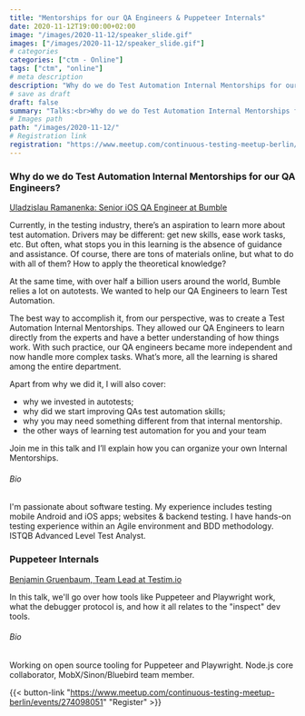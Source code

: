 ```yaml
---
title: "Mentorships for our QA Engineers & Puppeteer Internals"
date: 2020-11-12T19:00:00+02:00
image: "/images/2020-11-12/speaker_slide.gif"
images: ["/images/2020-11-12/speaker_slide.gif"]
# categories
categories: ["ctm - Online"]
tags: ["ctm", "online"]
# meta description
description: "Why do we do Test Automation Internal Mentorships for our QA Engineers? & Puppeteer Internals"
# save as draft
draft: false
summary: "Talks:<br>Why do we do Test Automation Internal Mentorships for our QA Engineers? (Uladzislau Ramanenka)<br>Puppeteer Internals (Benjamin Gruenbaum)"
# Images path
path: "/images/2020-11-12/"
# Registration link
registration: "https://www.meetup.com/continuous-testing-meetup-berlin/events/274098051"
---
```


### Why do we do Test Automation Internal Mentorships for our QA Engineers?
[Uladzislau Ramanenka: Senior iOS QA Engineer at Bumble](https://www.linkedin.com/in/7449077/)

Currently, in the testing industry, there’s an aspiration to learn more about test automation. Drivers may be different: get new 
skills, ease work tasks, etc. But often, what stops you in this learning is the absence of guidance and assistance. Of course, 
there are tons of materials online, but what to do with all of them? How to apply the theoretical knowledge?

At the same time, with over half a billion users around the world, Bumble relies a lot on autotests. We wanted to help our QA 
Engineers to learn Test Automation.

The best way to accomplish it, from our perspective, was to create a Test Automation Internal Mentorships. They allowed our QA 
Engineers to learn directly from the experts and have a better understanding of how things work.
With such practice, our QA engineers became more independent and now handle more complex tasks. What’s more, all the learning 
is shared among the entire department.

Apart from why we did it, I will also cover:
- why we invested in autotests;
- why did we start improving QAs test automation skills;
- why you may need something different from that internal mentorship.
- the other ways of learning test automation for you and your team

Join me in this talk and I’ll explain how you can organize your own Internal Mentorships.

###### Bio
I'm passionate about software testing. My experience includes testing mobile Android 
and iOS apps; websites & backend testing. I have hands-on testing experience within an Agile environment and BDD methodology. 
ISTQB Advanced Level Test Analyst.

### Puppeteer Internals
[Benjamin Gruenbaum, Team Lead at Testim.io](https://github.com/benjamingr)

In this talk, we'll go over how tools like Puppeteer and Playwright work, what the debugger protocol is, and how it all relates 
to the "inspect" dev tools.

###### Bio
Working on open source tooling for Puppeteer and Playwright. Node.js core collaborator, MobX/Sinon/Bluebird team member.

{{< button-link "https://www.meetup.com/continuous-testing-meetup-berlin/events/274098051" "Register" >}}
